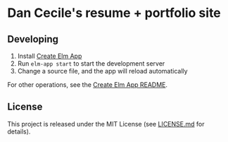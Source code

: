 # Dan Cecile's resume + portfolio site

## Developing

1. Install [Create Elm App](https://github.com/halfzebra/create-elm-app)
2. Run `elm-app start` to start the development server
3. Change a source file, and the app will reload automatically

For other operations, see the [Create Elm App README](https://github.com/halfzebra/create-elm-app/tree/master/template).

## License

This project is released under the MIT License (see
[LICENSE.md](LICENSE.md) for details).
